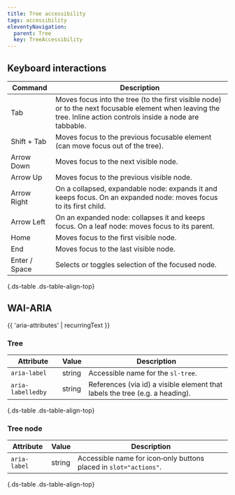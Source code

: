 ```yaml
---
title: Tree accessibility
tags: accessibility
eleventyNavigation:
  parent: Tree
  key: TreeAccessibility
---
```

<section>

## Keyboard interactions

<div class="ds-table-wrapper">

| Command       |Description|
|---------------|-|
| Tab           |Moves focus into the tree (to the first visible node) or to the next focusable element when leaving the tree. Inline action controls inside a node are tabbable.|
| Shift + Tab   |Moves focus to the previous focusable element (can move focus out of the tree).|
| Arrow Down    |Moves focus to the next visible node.|
| Arrow Up      |Moves focus to the previous visible node.|
| Arrow Right   |On a collapsed, expandable node: expands it and keeps focus. On an expanded node: moves focus to its first child.|
| Arrow Left    |On an expanded node: collapses it and keeps focus. On a leaf node: moves focus to its parent.|
| Home          |Moves focus to the first visible node.|
| End           |Moves focus to the last visible node.|
| Enter / Space |Selects or toggles selection of the focused node.|

{.ds-table .ds-table-align-top}

</div>

</section>

<section>

## WAI-ARIA

{{ 'aria-attributes' | recurringText }}

### Tree

<div class="ds-table-wrapper">

|Attribute|Value| Description                                                                 |
|-|-|-----------------------------------------------------------------------------|
|`aria-label`|string| Accessible name for the `sl-tree`.                                          |
|`aria-labelledby`|string| References (via id) a visible element that labels the tree (e.g. a heading).|

{.ds-table .ds-table-align-top}

</div>

### Tree node

<div class="ds-table-wrapper">

|Attribute|Value| Description                                                                              |
|-|-|------------------------------------------------------------------------------------------|
|`aria-label`|string| Accessible name for icon‑only buttons placed in `slot="actions"`.|

{.ds-table .ds-table-align-top}

</div>

</section>
